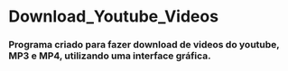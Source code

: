 # Download_Youtube_Videos

<h3>Programa criado para fazer download de videos do youtube, MP3 e MP4, utilizando uma interface gráfica.</h3>
